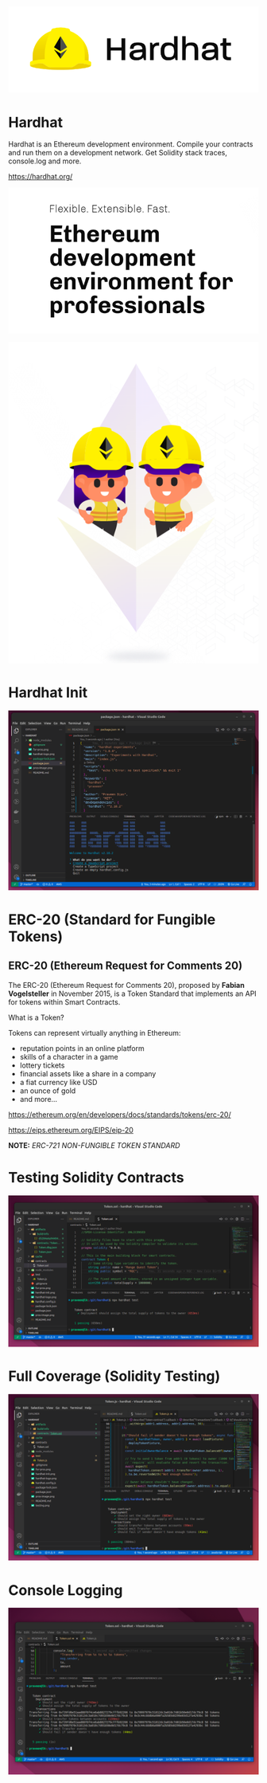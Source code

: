 ![](hardhat-logo.png)

# Hardhat

Hardhat is an Ethereum development environment. Compile your contracts and run them on a development network. Get Solidity stack traces, console.log and more.

https://hardhat.org/

![](for-pros.png)


![](pros-image.png)

# Hardhat Init

![](hardhat-init.png)

# ERC-20 (Standard for Fungible Tokens)

## ERC-20 (Ethereum Request for Comments 20)

The ERC-20 (Ethereum Request for Comments 20), proposed by **Fabian Vogelsteller** in November 2015, is a Token Standard that implements an API for tokens within Smart Contracts.

What is a Token?

Tokens can represent virtually anything in Ethereum:

- reputation points in an online platform
- skills of a character in a game
- lottery tickets
- financial assets like a share in a company
- a fiat currency like USD
- an ounce of gold
- and more...

https://ethereum.org/en/developers/docs/standards/tokens/erc-20/

https://eips.ethereum.org/EIPS/eip-20

**NOTE:** *ERC-721 NON-FUNGIBLE TOKEN STANDARD*

# Testing Solidity Contracts

![](testing.png)

# Full Coverage (Solidity Testing)

![](full-coverage.png)

# Console Logging

![](console.png)